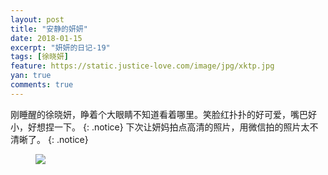 ```yaml
---
layout: post
title: "安静的妍妍"
date: 2018-01-15
excerpt: "妍妍的日记-19"
tags: [徐晓妍]
feature: https://static.justice-love.com/image/jpg/xktp.jpg
yan: true
comments: true
---
```

刚睡醒的徐晓妍，睁着个大眼睛不知道看着哪里。笑脸红扑扑的好可爱，嘴巴好小，好想捏一下。
{: .notice}
下次让妍妈拍点高清的照片，用微信拍的照片太不清晰了。
{: .notice}
<figure>
    <a href="{{ site.staticUrl }}/yanyan/image/yan.jpg"><img src="{{ site.staticUrl }}/yanyan/image/yan.jpg" /></a>
</figure>
